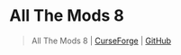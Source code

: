 # All The Mods 8 

> All The Mods 8 | [CurseForge](https://legacy.curseforge.com/minecraft/modpacks/all-the-mods-8) | [GitHub](https://github.com/AllTheMods/ATM-8/)
